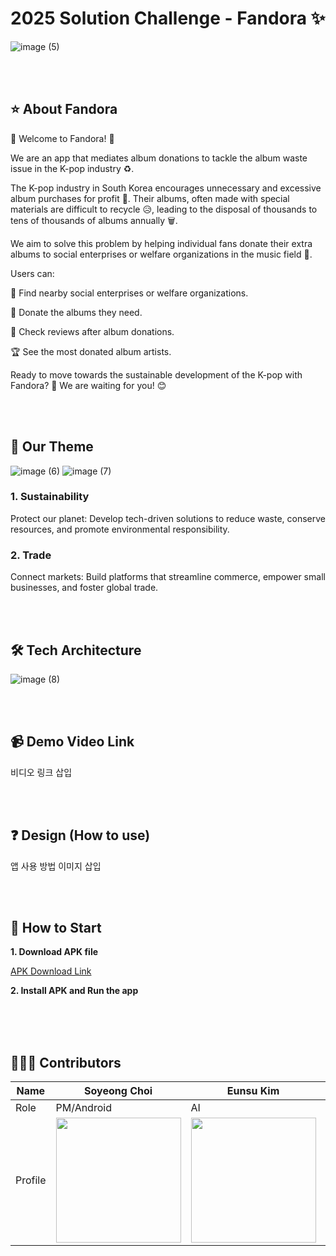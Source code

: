 # 2025 Solution Challenge - Fandora :sparkles:
![image (5)](https://github.com/user-attachments/assets/70a655be-f30a-44df-8c0c-1e2bc583690a)

<br><br>
## ⭐ About Fandora
🎉 Welcome to Fandora! 🎉

We are an app that mediates album donations to tackle the album waste issue in the K-pop industry ♻️.

The K-pop industry in South Korea encourages unnecessary and excessive album purchases for profit 💸. Their albums, often made with special materials are difficult to recycle 😥, leading to the disposal of thousands to tens of thousands of albums annually 🗑️.

We aim to solve this problem by helping individual fans donate their extra albums to social enterprises or welfare organizations in the music field 🤝.

Users can:

📍 Find nearby social enterprises or welfare organizations.

🎁 Donate the albums they need.

💌 Check reviews after album donations.

🏆 See the most donated album artists.

Ready to move towards the sustainable development of the K-pop with Fandora? 🌱 We are waiting for you! 😊

<br><br>
## 🚀 Our Theme
![image (6)](https://github.com/user-attachments/assets/5e6d0758-51a7-44f3-9678-aaf0e2ab0642) ![image (7)](https://github.com/user-attachments/assets/92788a29-829c-4439-8a92-7d7004314509)
### 1. Sustainability

Protect our planet: Develop tech-driven solutions to reduce waste, conserve resources, and promote environmental responsibility.
### 2. Trade

Connect markets: Build platforms that streamline commerce, empower small businesses, and foster global trade.

<br><br>
## 🛠 Tech Architecture
![image (8)](https://github.com/user-attachments/assets/fe4ecefc-300d-44a5-860c-f72e7cb68e19)


<br><br>
## **📹** Demo Video Link

비디오 링크 삽입

<br><br>
## **❓** Design (How to use)

앱 사용 방법 이미지 삽입


<br><br>
## **📲** How to Start

**1. Download APK file**

[APK Download Link](https://drive.google.com/file/d/1bWzHq8kiFcb_roBIhCFrJxGswiNB9iGQ/view?usp=sharing)

**2. Install APK and Run the app**


<br><br><br>
## 👩🏻‍💻 Contributors

|Name|Soyeong Choi|Eunsu Kim|Jimin Lim|Dawon Kim|
|------|---|---|---|---|
|Role|PM/Android|AI|Server|UX/UI|
|Profile|<img width="200" src="https://github.com/user-attachments/assets/9f602917-ac71-4221-b5fb-45d00c3d27ee"/>|<img width="200" src="https://avatars.githubusercontent.com/u/127167993?v=4"/>|<img width="200" src=""/>|<img width="200" src="https://github.com/user-attachments/assets/10f13f5a-eaf4-4e03-8ece-7e85259541c2"/>|
